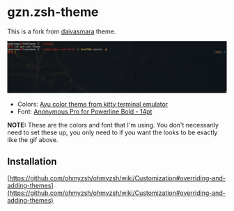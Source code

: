 # gzn.zsh-theme

This is a fork from [daivasmara](https://github.com/Daivasmara/daivasmara.zsh-theme) theme.

![img](./media/image.png)

* Colors: [Ayu color theme from kitty terminal emulator](https://github.com/dexpota/kitty-themes?tab=readme-ov-file#ayu)
* Font: [Anonymous Pro for Powerline Bold - 14pt](https://github.com/powerline/fonts)

**NOTE:** These are the colors and font that I'm using. You don't necessarily need to set these up, you only need to if you want the looks to be exactly like the gif above.

## Installation

[https://github.com/ohmyzsh/ohmyzsh/wiki/Customization#overriding-and-adding-themes](https://github.com/ohmyzsh/ohmyzsh/wiki/Customization#overriding-and-adding-themes)
